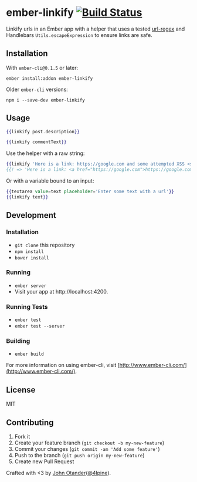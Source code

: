 # ember-linkify [![Build Status](https://travis-ci.org/johnotander/ember-linkify.svg?branch=master)](https://travis-ci.org/johnotander/ember-linkify)

Linkify urls in an Ember app with a helper that uses a tested
[url-regex](https://github.com/kevva/url-regex) and Handlebars `Utils.escapeExpression`
to ensure links are safe.

## Installation

With `ember-cli@0.1.5` or later:

```
ember install:addon ember-linkify
```

Older `ember-cli` versions:

```
npm i --save-dev ember-linkify
```

## Usage

```hbs
{{linkify post.description}}
```

```hbs
{{linkify commentText}}
```

Use the helper with a raw string:

```hbs
{{linkify 'Here is a link: https://google.com and some attempted XSS <script>alert("xss!");</script>'}}
{{! => 'Here is a link: <a href="https://google.com">https://google.com</a> and some attempted XSS &lt;script&gt;alert(&quot;xss!&quot;);&lt;/script&gt;'}}
```

Or with a variable bound to an input:

```hbs
{{textarea value=text placeholder='Enter some text with a url'}}
{{linkify text}}
```

## Development

### Installation

* `git clone` this repository
* `npm install`
* `bower install`

### Running

* `ember server`
* Visit your app at http://localhost:4200.

### Running Tests

* `ember test`
* `ember test --server`

### Building

* `ember build`

For more information on using ember-cli, visit [http://www.ember-cli.com/](http://www.ember-cli.com/).

## License

MIT

## Contributing

1. Fork it
2. Create your feature branch (`git checkout -b my-new-feature`)
3. Commit your changes (`git commit -am 'Add some feature'`)
4. Push to the branch (`git push origin my-new-feature`)
5. Create new Pull Request

Crafted with <3 by [John Otander](http://johnotander.com)([@4lpine](https://twitter.com/4lpine)).

